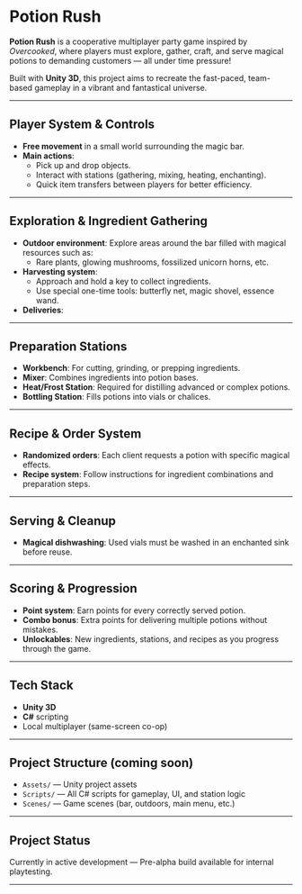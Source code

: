 # Potion Rush

**Potion Rush** is a cooperative multiplayer party game inspired by *Overcooked*, where players must explore, gather, craft, and serve magical potions to demanding customers — all under time pressure!

Built with **Unity 3D**, this project aims to recreate the fast-paced, team-based gameplay in a vibrant and fantastical universe.

---

## Player System & Controls

- **Free movement** in a small world surrounding the magic bar.
- **Main actions**:
  - Pick up and drop objects.
  - Interact with stations (gathering, mixing, heating, enchanting).
  - Quick item transfers between players for better efficiency.

---

## Exploration & Ingredient Gathering

- **Outdoor environment**: Explore areas around the bar filled with magical resources such as:
  - Rare plants, glowing mushrooms, fossilized unicorn horns, etc.
- **Harvesting system**:
  - Approach and hold a key to collect ingredients.
  - Use special one-time tools: butterfly net, magic shovel, essence wand.
- **Deliveries**:

---

## Preparation Stations

- **Workbench**: For cutting, grinding, or prepping ingredients.
- **Mixer**: Combines ingredients into potion bases.
- **Heat/Frost Station**: Required for distilling advanced or complex potions.
- **Bottling Station**: Fills potions into vials or chalices.

---

## Recipe & Order System

- **Randomized orders**: Each client requests a potion with specific magical effects.
- **Recipe system**: Follow instructions for ingredient combinations and preparation steps.

---

## Serving & Cleanup

- **Magical dishwashing**: Used vials must be washed in an enchanted sink before reuse.

---

## Scoring & Progression

- **Point system**: Earn points for every correctly served potion.
- **Combo bonus**: Extra points for delivering multiple potions without mistakes.
- **Unlockables**: New ingredients, stations, and recipes as you progress through the game.

---

## Tech Stack

- **Unity 3D**
- **C#** scripting
- Local multiplayer (same-screen co-op)

---

## Project Structure (coming soon)

- `Assets/` — Unity project assets
- `Scripts/` — All C# scripts for gameplay, UI, and station logic
- `Scenes/` — Game scenes (bar, outdoors, main menu, etc.)

---

## Project Status

Currently in active development — Pre-alpha build available for internal playtesting.

---

